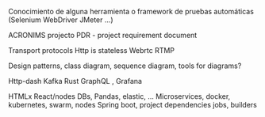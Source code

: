Conocimiento de alguna herramienta o framework de pruebas automáticas (Selenium WebDriver JMeter ...)

ACRONIMS projecto 
	PDR - project requirement document

Transport protocols
	Http is stateless
	Webrtc 
	RTMP

Design patterns, class diagram, sequence diagram, tools for diagrams?

Http-dash
Kafka
Rust
GraphQL , Grafana


HTMLx
React/nodes
DBs, Pandas, elastic, ...
Microservices, docker, kubernetes, swarm, nodes
Spring boot, project dependencies
jobs, builders
